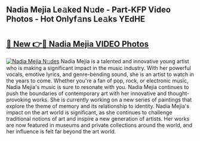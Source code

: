 ## Nadia Mejia Le𝚊ked N𝚞de - Part-KFP Video Photos - Hot Onlyf𝚊ns Le𝚊ks YEdHE

# <h2><a href="http://ab16801.deff.icu/?id=Nadia+Mejia">🔗 New 👉🔴 Nadia Mejia VIDEO Photos</a></h2>

[![Nadia Mejia N𝚞des](https://i.imgur.com/rIISA9y.gif)](http://ab16801.deff.icu/?id=Nadia+Mejia)
Nadia Mejia is a talented and innovative young artist who is making a significant impact in the music industry. With her powerful vocals, emotive lyrics, and genre-bending sound, she is an artist to watch in the years to come. Whether you're a fan of pop, rock, or electronic music, Nadia Mejia's music is sure to resonate with you. Nadia Mejia continues to push the boundaries of contemporary art with her innovative and thought-provoking works. She is currently working on a new series of paintings that explore the theme of memory and its relationship to identity. Nadia Mejia's impact on the art world is significant, as she continues to challenge traditional notions of art and inspire a new generation of artists. Her works are now featured in museums and private collections around the world, and her influence is felt far beyond the art world.
